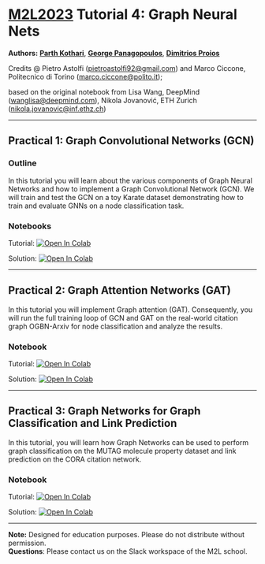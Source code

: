 # [M2L2023](https://www.m2lschool.org/home) Tutorial 4: Graph Neural Nets

**Authors:** **[Parth Kothari](https://thedebugger811.github.io/)**, **[George Panagopoulos](https://geopanag.github.io/#home)**, **[Dimitrios Proios](https://www.linkedin.com/in/dproios/?originalSubdomain=ch)**


Credits @ Pietro Astolfi (pietroastolfi92@gmail.com) and Marco Ciccone, Politecnico di Torino (marco.ciccone@polito.it);

based on the original notebook from Lisa Wang, DeepMind (wanglisa@deepmind.com), Nikola Jovanović, ETH Zurich (nikola.jovanovic@inf.ethz.ch)

--- 

## Practical 1: Graph Convolutional Networks (GCN)

### Outline

In this tutorial you will learn about the various components of Graph Neural Networks and how to implement a Graph Convolutional Network (GCN). We will train and test the GCN on a toy Karate dataset demonstrating how to train and evaluate GNNs on a node classification task.

### Notebooks

Tutorial: [![Open In Colab](https://colab.research.google.com/assets/colab-badge.svg)](https://colab.research.google.com/github/M2Lschool/tutorials2023/blob/main/4_gnn/notebooks/4_1_gcn/4_1_gcn.ipynb)

Solution: [![Open In Colab](https://colab.research.google.com/assets/colab-badge.svg)](https://colab.research.google.com/github/M2Lschool/tutorials2023/blob/main/4_gnn/notebooks/4_1_gcn/4_1_gcn_solved.ipynb)


---

## Practical 2: Graph Attention Networks (GAT)

In this tutorial you will implement Graph attention (GAT). Consequently, you will run the full training loop of GCN and GAT on the real-world citation graph OGBN-Arxiv for node classification and analyze the results.

### Notebook

Tutorial: [![Open In Colab](https://colab.research.google.com/assets/colab-badge.svg)](https://colab.research.google.com/github/M2Lschool/tutorials2023/blob/main/4_gnn/notebooks/4_2_gat/4_2_gat.ipynb)

Solution: [![Open In Colab](https://colab.research.google.com/assets/colab-badge.svg)](https://colab.research.google.com/github/M2Lschool/tutorials2023/blob/main/4_gnn/notebooks/4_2_gat/4_2_gat_solved.ipynb)


---

## Practical 3: Graph Networks for Graph Classification and Link Prediction

In this tutorial, you will learn how Graph Networks can be used to perform graph classification on the MUTAG molecule property dataset and link prediction on the CORA citation network.

### Notebook

Tutorial: [![Open In Colab](https://colab.research.google.com/assets/colab-badge.svg)](https://colab.research.google.com/github/M2Lschool/tutorials2023/blob/main/4_gnn/notebooks/4_3_gnn_advanced/4_3_gnn_advanced.ipynb)

Solution: [![Open In Colab](https://colab.research.google.com/assets/colab-badge.svg)](https://colab.research.google.com/github/M2Lschool/tutorials2023/blob/main/4_gnn/notebooks/4_3_gnn_advanced/4_3_gnn_advanced_solved.ipynb)

---

**Note:** Designed for education purposes. Please do not distribute without permission.
<br>
**Questions**: Please contact us on the Slack workspace of the M2L school.
